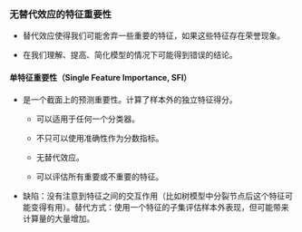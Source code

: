 ### 无替代效应的特征重要性

- 替代效应使得我们可能舍弃一些重要的特征，如果这些特征存在荣誉现象。

- 在我们理解、提高、简化模型的情况下可能得到错误的结论。

#### 单特征重要性（Single Feature Importance, SFI）

- 是一个截面上的预测重要性。计算了样本外的独立特征得分。

    - 可以适用于任何一个分类器。

    - 不只可以使用准确性作为分数指标。

    - 无替代效应。

    - 可以评估所有重要或不重要的特征。

- 缺陷：没有注意到特征之间的交互作用（比如树模型中分裂节点后这个特征可能变得有用）。替代方式：使用一个特征的子集评估样本外表现，但可能带来计算量的大量增加。